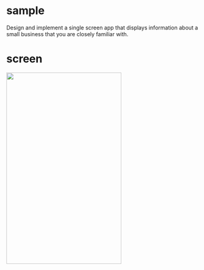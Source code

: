 # sample
Design and implement a single screen app that displays information about a small business that you are closely familiar with.

# screen
<img height=500 width=300 src="https://user-images.githubusercontent.com/55019064/64476124-724fc300-d18b-11e9-88d0-54842c02deae.png">
